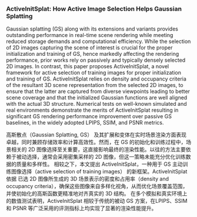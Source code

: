 ### ActiveInitSplat: How Active Image Selection Helps Gaussian Splatting

Gaussian splatting (GS) along with its extensions and variants provides outstanding performance in real-time scene rendering while meeting reduced storage demands and computational efficiency. While the selection of 2D images capturing the scene of interest is crucial for the proper initialization and training of GS, hence markedly affecting the rendering performance, prior works rely on passively and typically densely selected 2D images. In contrast, this paper proposes ActiveInitSplat, a novel framework for active selection of training images for proper initialization and training of GS. ActiveInitSplat relies on density and occupancy criteria of the resultant 3D scene representation from the selected 2D images, to ensure that the latter are captured from diverse viewpoints leading to better scene coverage and that the initialized Gaussian functions are well aligned with the actual 3D structure. Numerical tests on well-known simulated and real environments demonstrate the merits of ActiveInitSplat resulting in significant GS rendering performance improvement over passive GS baselines, in the widely adopted LPIPS, SSIM, and PSNR metrics.

高斯散点（Gaussian Splatting, GS） 及其扩展和变体在实时场景渲染方面表现卓越，同时兼顾存储效率和计算高效性。然而，在 GS 的初始化和训练过程中，场景相关的 2D 图像选择至关重要，这直接影响最终的渲染性能。以往的方法主要依赖于被动选择，通常会采用密集采样的 2D 图像，但这一策略未能充分优化训练数据的质量和多样性。
相较之下，本文提出 ActiveInitSplat，一种用于 GS 主动训练图像选择（active selection of training images） 的新框架。ActiveInitSplat 依据 已选 2D 图像所生成的 3D 场景表示的密度和占用率（density and occupancy criteria），确保这些图像来自多样化视角，从而优化场景覆盖范围，并使初始化的高斯函数更精准地对齐真实的 3D 结构。
在多个模拟和真实环境上的数值测试表明，ActiveInitSplat 相较于传统的被动 GS 方案，在LPIPS、SSIM 和 PSNR 等广泛采用的评测指标上均实现了显著的渲染性能提升。
